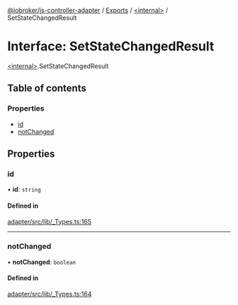 [@iobroker/js-controller-adapter](../README.md) / [Exports](../modules.md) / [\<internal\>](../modules/internal_.md) / SetStateChangedResult

# Interface: SetStateChangedResult

[\<internal\>](../modules/internal_.md).SetStateChangedResult

## Table of contents

### Properties

- [id](internal_.SetStateChangedResult.md#id)
- [notChanged](internal_.SetStateChangedResult.md#notchanged)

## Properties

### id

• **id**: `string`

#### Defined in

[adapter/src/lib/_Types.ts:165](https://github.com/ioBroker/ioBroker.js-controller/blob/3fe17c22/packages/adapter/src/lib/_Types.ts#L165)

___

### notChanged

• **notChanged**: `boolean`

#### Defined in

[adapter/src/lib/_Types.ts:164](https://github.com/ioBroker/ioBroker.js-controller/blob/3fe17c22/packages/adapter/src/lib/_Types.ts#L164)

